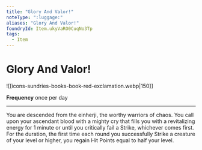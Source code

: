 ```yaml
---
title: "Glory And Valor!"
noteType: ":luggage:"
aliases: "Glory And Valor!"
foundryId: Item.ukyVaRO0CuqNo3Tp
tags:
  - Item
---
```


# Glory And Valor!
![[icons-sundries-books-book-red-exclamation.webp|150]]

**Frequency** once per day

* * *

You are descended from the einherji, the worthy warriors of chaos. You call upon your ascendant blood with a mighty cry that fills you with a revitalizing energy for 1 minute or until you critically fail a Strike, whichever comes first. For the duration, the first time each round you successfully Strike a creature of your level or higher, you regain Hit Points equal to half your level.
